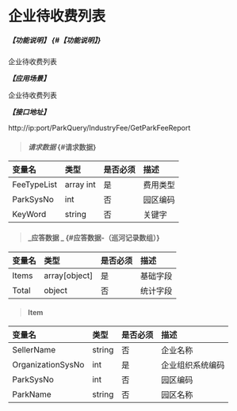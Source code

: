 # 企业待收费列表

##### _【功能说明】_ {#【功能说明】}

企业待收费列表

_**【应用场景】**_

企业待收费列表

_**【接口地址】**_

http://ip:port/ParkQuery/IndustryFee/GetParkFeeReport

> #### _请求数据_ {#请求数据}

| 变量名 | 类型 | 是否必须 | 描述 |
| :--- | :--- | :--- | :--- |
| FeeTypeList |array int | 是 | 费用类型 |
| ParkSysNo| int | 否 | 园区编码|
| KeyWord| string| 否 | 关键字|


> #### _应答数据 _ {#应答数据-（巡河记录数组）}

| 变量名 | 类型 | 是否必须 | 描述 |
| :--- | :--- | :--- | :--- |
| Items | array[object] | 是 | 基础字段 |
| Total | object | 否 | 统计字段 |

> #### Item

| 变量名 | 类型 | 是否必须 | 描述 |
| :--- | :--- | :--- | :--- |
| SellerName | string | 否 |企业名称 |
| OrganizationSysNo | int | 是 | 企业组织系统编码 |
| ParkSysNo| int | 否 | 园区编码|
| ParkName | string | 否 | 园区名称|







